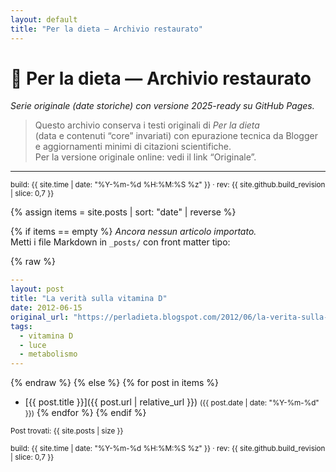 ```yaml
---
layout: default
title: "Per la dieta — Archivio restaurato"
---
```


# 🥗 Per la dieta — Archivio restaurato

_Serie originale (date storiche) con versione 2025-ready su GitHub Pages._

> Questo archivio conserva i testi originali di *Per la dieta*  
> (data e contenuti “core” invariati) con epurazione tecnica da Blogger  
> e aggiornamenti minimi di citazioni scientifiche.  
> Per la versione originale online: vedi il link “Originale”.

---

<p><small>build: {{ site.time | date: "%Y-%m-%d %H:%M:%S %z" }} · rev: {{ site.github.build_revision | slice: 0,7 }}</small></p>

{% assign items = site.posts | sort: "date" | reverse %}

{% if items == empty %}
_Ancora nessun articolo importato._  
Metti i file Markdown in `_posts/` con front matter tipo:

{% raw %}
```yaml
---
layout: post
title: "La verità sulla vitamina D"
date: 2012-06-15
original_url: "https://perladieta.blogspot.com/2012/06/la-verita-sulla-vitamina-d.html"
tags:
  - vitamina D
  - luce
  - metabolismo
---
```
{% endraw %}
{% else %}
{% for post in items %}
- [{{ post.title }}]({{ post.url | relative_url }}) <small>({{ post.date | date: "%Y-%m-%d" }})</small>
{% endfor %}
{% endif %}

<p><small>
Post trovati: {{ site.posts | size }}
</small></p>
<p><small>
build: {{ site.time | date: "%Y-%m-%d %H:%M:%S %z" }}
 · rev: {{ site.github.build_revision | slice: 0,7 }}
</small></p>
